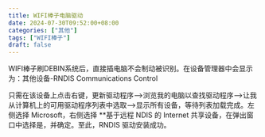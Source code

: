 ```yaml
---
title: WIFI棒子电脑驱动
date: 2024-07-30T09:52:00+08:00
categories: ["其他"]
tags: ["WIFI棒子"]
draft: false
---
```



WIFI棒子刷DEBIN系统后，直接插电脑不会制动被识别。在设备管理器中会显示为：其他设备-RNDIS Communications Control

只需在该设备上点击右键，更新驱动程序–>浏览我的电脑以查找驱动程序–>让我从计算机上的可用驱动程序列表中选取–>显示所有设备，等待列表加载完成。左侧选择 Microsoft，右侧选择 **基于远程 NDIS 的 Internet 共享设备，在弹出窗口中选择是，并确定。至此，RNDIS 驱动安装成功。